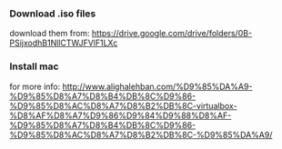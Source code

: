 ### Download .iso files
download them from:
https://drive.google.com/drive/folders/0B-PSijxodhB1NllCTWJFVlF1LXc

### Install mac
for more info:
http://www.alighalehban.com/%D9%85%DA%A9-%D9%85%D8%A7%D8%B4%DB%8C%D9%86-%D9%85%D8%AC%D8%A7%D8%B2%DB%8C-virtualbox-%D8%AF%D8%A7%D9%86%D9%84%D9%88%D8%AF-%D9%85%D8%A7%D8%B4%DB%8C%D9%86-%D9%85%D8%AC%D8%A7%D8%B2%DB%8C-%D9%85%DA%A9/